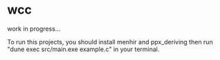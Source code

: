 # wcc
work in progress...

To run this projects, you should install menhir and ppx_deriving then run "dune exec src/main.exe example.c" in your terminal.